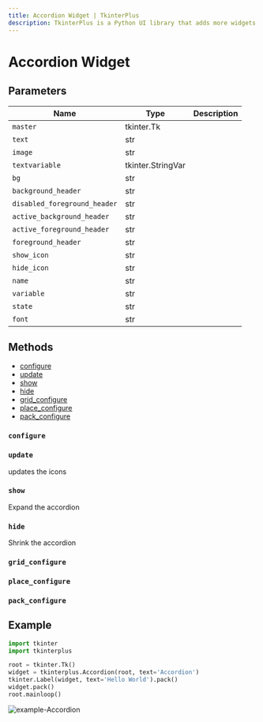 ```yaml
---
title: Accordion Widget | TkinterPlus
description: TkinterPlus is a Python UI library that adds more widgets to Tkinter
---
```


<!-- TODO: Add type & desc from  https://github.com/legopitstop/tkinterplus/tree/main/tkinterplus/widgets -->

# Accordion Widget

## Parameters

| Name                         | Type              | Description |
| ---------------------------- | ----------------- | ----------- |
| `master`                     | tkinter.Tk        |             |
| `text`                       | str               |             |
| `image`                      | str               |             |
| `textvariable`               | tkinter.StringVar |             |
| `bg`                         | str               |             |
| `background_header`          | str               |             |
| `disabled_foreground_header` | str               |             |
| `active_background_header`   | str               |             |
| `active_foreground_header`   | str               |             |
| `foreground_header`          | str               |             |
| `show_icon`                  | str               |             |
| `hide_icon`                  | str               |             |
| `name`                       | str               |             |
| `variable`                   | str               |             |
| `state`                      | str               |             |
| `font`                       | str               |             |

## Methods

- [configure](#configure)
- [update](#update)
- [show](#show)
- [hide](#hide)
- [grid_configure](#grid_configure)
- [place_configure](#place_configure)
- [pack_configure](#pack_configure)

### `configure`

### `update`

updates the icons

### `show`

Expand the accordion

### `hide`

Shrink the accordion

### `grid_configure`

### `place_configure`

### `pack_configure`

## Example

```py
import tkinter
import tkinterplus

root = tkinter.Tk()
widget = tkinterplus.Accordion(root, text='Accordion')
tkinter.Label(widget, text='Hello World').pack()
widget.pack()
root.mainloop()
```

![example-Accordion](/images/example-Accordion.png)
